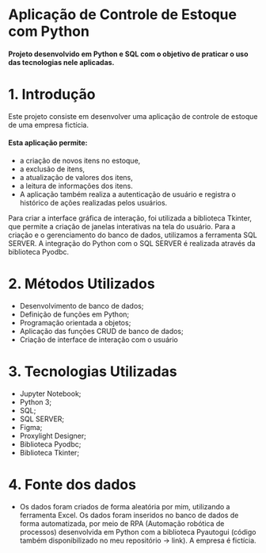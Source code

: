 # Aplicação de Controle de Estoque com Python
<h4>Projeto desenvolvido em Python e SQL com o objetivo de praticar o uso das tecnologias nele aplicadas.</h4>

# 1.	Introdução
Este projeto consiste em desenvolver uma aplicação de controle de estoque de uma empresa fictícia.
  #### Esta aplicação permite:
   * a criação de novos itens no estoque, 
   * a exclusão de itens, 
   * a atualização de valores dos itens,
   * a leitura de informações dos itens. 
   * A aplicação também realiza a autenticação de usuário e registra o histórico de ações realizadas pelos usuários. 
    
Para criar a interface gráfica de interação, foi utilizada a biblioteca Tkinter, que permite a criação de janelas interativas na tela do usuário. Para a criação e o gerenciamento do banco de dados, utilizamos a ferramenta SQL SERVER. A integração do Python com o SQL SERVER é realizada através da biblioteca Pyodbc. 

# 2.	Métodos Utilizados
*	Desenvolvimento de banco de dados;
*	Definição de funções em Python;
*	Programação orientada a objetos;
*	Aplicação das funções CRUD de banco de dados;
*	Criação de interface de interação com o usuário

# 3.	Tecnologias Utilizadas
*	Jupyter Notebook;
*	Python 3;
*	SQL;
*	SQL SERVER;
*	Figma;
*	Proxylight Designer;
*	Biblioteca Pyodbc;
*	Biblioteca Tkinter;

# 4.	Fonte dos dados
*	Os dados foram criados de forma aleatória por mim, utilizando a ferramenta Excel. Os dados foram inseridos no banco de dados de forma automatizada, por meio de RPA (Automação robótica de processos) desenvolvida em Python com a biblioteca Pyautogui (código também disponibilizado no meu repositório -> link). A empresa é fictícia.

